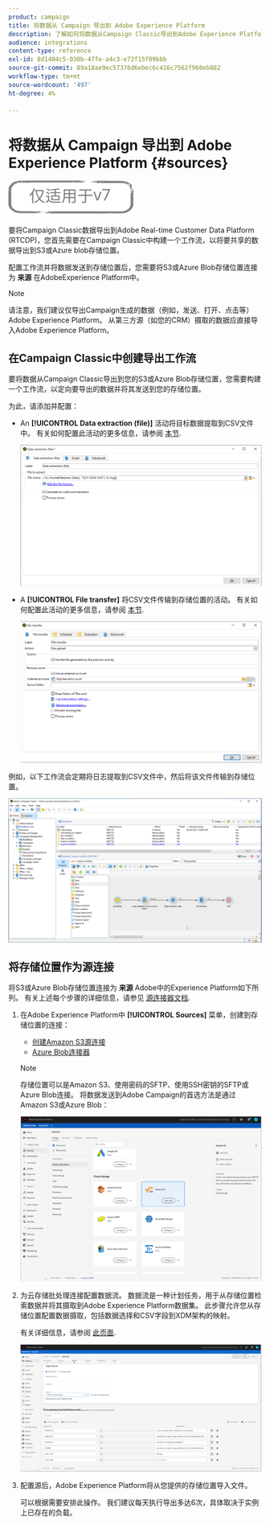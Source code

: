 ```yaml
---
product: campaign
title: 将数据从 Campaign 导出到 Adobe Experience Platform
description: 了解如何将数据从Campaign Classic导出到Adobe Experience Platform。
audience: integrations
content-type: reference
exl-id: 8d1404c5-030b-47fe-a4c3-e72f15f09bbb
source-git-commit: 89a18ae9ec57376d6ebec6c416c7562f960eb882
workflow-type: tm+mt
source-wordcount: '497'
ht-degree: 4%

---
```


# 将数据从 Campaign 导出到 Adobe Experience Platform {#sources}

![](../../assets/v7-only.svg)

要将Campaign Classic数据导出到Adobe Real-time Customer Data Platform (RTCDP)，您首先需要在Campaign Classic中构建一个工作流，以将要共享的数据导出到S3或Azure blob存储位置。

配置工作流并将数据发送到存储位置后，您需要将S3或Azure Blob存储位置连接为 **来源** 在AdobeExperience Platform中。

>[!NOTE]
>
>请注意，我们建议仅导出Campaign生成的数据（例如，发送、打开、点击等） Adobe Experience Platform。 从第三方源（如您的CRM）摄取的数据应直接导入Adobe Experience Platform。

## 在Campaign Classic中创建导出工作流

要将数据从Campaign Classic导出到您的S3或Azure Blob存储位置，您需要构建一个工作流，以定向要导出的数据并将其发送到您的存储位置。

为此，请添加并配置：

* An **[!UICONTROL Data extraction (file)]** 活动将目标数据提取到CSV文件中。 有关如何配置此活动的更多信息，请参阅 [本节](../../workflow/using/extraction--file-.md).

   ![](assets/rtcdp-extract-file.png)

* A **[!UICONTROL File transfer]** 将CSV文件传输到存储位置的活动。 有关如何配置此活动的更多信息，请参阅 [本节](../../workflow/using/file-transfer.md).

   ![](assets/rtcdp-file-transfer.png)

例如，以下工作流会定期将日志提取到CSV文件中，然后将该文件传输到存储位置。

![](assets/aep-export.png)

## 将存储位置作为源连接

将S3或Azure Blob存储位置连接为 **来源** Adobe中的Experience Platform如下所列。 有关上述每个步骤的详细信息，请参见 [源连接器文档](https://experienceleague.adobe.com/docs/experience-platform/sources/home.html?lang=zh-Hans).

1. 在Adobe Experience Platform中 **[!UICONTROL Sources]** 菜单，创建到存储位置的连接：

   * [创建Amazon S3源连接](https://experienceleague.adobe.com/docs/experience-platform/sources/ui-tutorials/create/cloud-storage/s3.html)
   * [Azure Blob连接器](https://experienceleague.adobe.com/docs/experience-platform/sources/connectors/cloud-storage/blob.html)

   >[!NOTE]
   >
   >存储位置可以是Amazon S3、使用密码的SFTP、使用SSH密钥的SFTP或Azure Blob连接。 将数据发送到Adobe Campaign的首选方法是通过Amazon S3或Azure Blob：

   ![](assets/rtcdp-connector.png)

1. 为云存储批处理连接配置数据流。 数据流是一种计划任务，用于从存储位置检索数据并将其摄取到Adobe Experience Platform数据集。 此步骤允许您从存储位置配置数据摄取，包括数据选择和CSV字段到XDM架构的映射。

   有关详细信息，请参阅 [此页面](https://experienceleague.adobe.com/docs/experience-platform/sources/ui-tutorials/dataflow/cloud-storage.html).

   ![](assets/rtcdp-map-xdm.png)

1. 配置源后，Adobe Experience Platform将从您提供的存储位置导入文件。

   可以根据需要安排此操作。 我们建议每天执行导出多达6次，具体取决于实例上已存在的负载。
